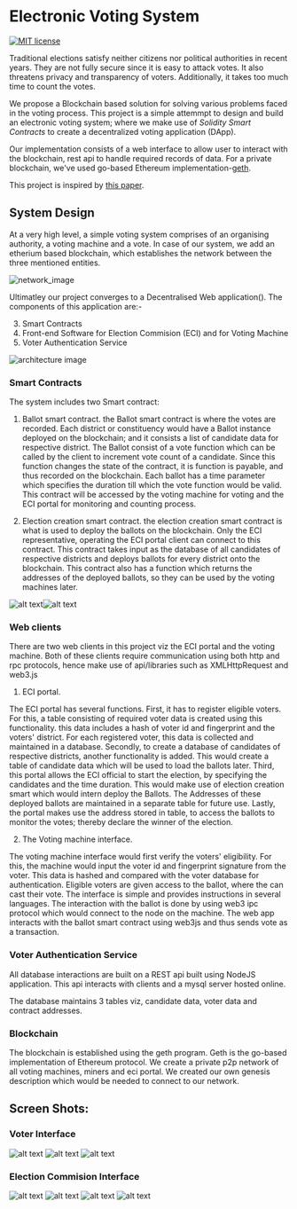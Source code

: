 # Electronic Voting System 

[![MIT license](https://img.shields.io/badge/License-MIT-blue.svg)]()

Traditional elections satisfy neither citizens nor political authorities in recent years. They are not fully secure since it is easy to attack votes. It also threatens privacy and transparency of voters. Additionally, it takes too much time to count the votes. 

We propose a Blockchain based solution for solving various problems faced in the voting process. This project is a simple attemmpt to design and build an electronic voting system; where we make use of *Solidity Smart Contracts* to create a decentralized voting application (DApp). 


Our implementation consists of a web interface to allow user to interact with the blockchain, rest api to handle required records of data. For a private blockchain, we've used go-based Ethereum implementation-[geth]().

This project is inspired by [this paper](https://skemman.is/bitstream/1946/31161/1/Research-Paper-BBEVS.pdf). 

## System Design

At a very high level, a simple voting system comprises of an organising authority, a voting machine and a vote.
In case of our system, we add an etherium based blockchain, which establishes the network between the three mentioned entities.

![network_image](https://github.com/safeer2978/Blockchain_Based_Voting_system/blob/master/Diagrams/abstract.png)

Ultimatley our project converges to a Decentralised Web application(). The components of this application are:-

3. Smart Contracts
2. Front-end Software for Election Commision (ECI) and for Voting Machine
4. Voter Authentication Service

![architecture image](https://github.com/safeer2978/Blockchain_Based_Voting_system/blob/master/Diagrams/architecture.png)
### Smart Contracts

 The system includes two Smart contract:
1. Ballot smart contract.
 the Ballot smart contract is where the votes are recorded. Each district or constituency would have a Ballot instance deployed on the blockchain; and it consists a list of candidate data for respective district. The Ballot consist of a vote function which can be called by the client to increment vote count of a candidate. Since this function changes the state of the contract, it is function is payable, and thus recorded on the blockchain. Each ballot has a time parameter which specifies the duration till which the vote function would be valid. This contract will be accessed by the voting machine for voting and the ECI portal for monitoring and counting process.  

2. Election creation smart contract.
 the election creation smart contract is what is used to deploy the ballots on the blockchain. Only the ECI representative, operating the ECI portal client can connect to this contract. This contract takes input as the database of all candidates of respective districts and deploys ballots for every district onto the blockchain. This contract also has a function which returns the addresses of the deployed ballots, so they can be used by the voting machines later.

![alt text](https://github.com/safeer2978/Blockchain_Based_Voting_system/blob/master/Diagrams/sm1.png)![alt text](https://github.com/safeer2978/Blockchain_Based_Voting_system/blob/master/Diagrams/sm2.png)

### Web clients
There are two web clients in this project viz the ECI portal and the voting machine. Both of these clients require communication using both http and rpc protocols, hence make use of api/libraries such as XMLHttpRequest and web3.js

1. ECI portal.

The ECI portal has several functions. First, it has to register eligible voters. For this, a table consisting of required voter data is created using this functionality. this data includes a hash of voter id and fingerprint and the voters' district. For each registered voter, this data is collected and maintained in a database.
Secondly, to create a database of candidates of respective districts, another functionality is added. This would create a table of candidate data which will be used to load the ballots later.
Third, this portal allows the ECI official to start the election, by specifying the candidates and the time duration. This would make use of election creation smart which would intern deploy the Ballots. The Addresses of these deployed ballots are maintained in a separate table for future use.
Lastly, the portal makes use the address stored in table, to access the ballots to monitor the votes; thereby declare the winner of the election.

2. The Voting machine interface.

The voting machine interface would first verify the voters' eligibility. For this, the machine would input the voter id and fingerprint signature from the voter. This data is hashed and compared with the voter database for authentication. Eligible voters are given access to the ballot, where the can cast their vote. The interface is simple and provides instructions in several languages. The interaction with the ballot is done by using web3 ipc protocol which would connect to the node on the machine. The web app interacts with the ballot smart contract using web3js and thus sends vote as a transaction.

### Voter Authentication Service

All database interactions are built on a REST api built using NodeJS application. 
This api interacts with clients and a mysql server hosted online. 

The database maintains 3 tables viz, candidate data, voter data and contract addresses.

### Blockchain

The blockchain is established using the geth program. Geth is the go-based implementation of Ethereum protocol. We create a private p2p network of all voting machines, miners and eci portal. We created our own genesis description which would be needed to connect to our network. 


## Screen Shots:

### Voter Interface

![alt text](https://github.com/safeer2978/Blockchain_Based_Voting_system/blob/master/Diagrams/1.jpg)
![alt text](https://github.com/safeer2978/Blockchain_Based_Voting_system/blob/master/Diagrams/2.jpg)
![alt text](https://github.com/safeer2978/Blockchain_Based_Voting_system/blob/master/Diagrams/3.jpg)

### Election Commision Interface
![alt text](https://github.com/safeer2978/Blockchain_Based_Voting_system/blob/master/Diagrams/11.jpg)
![alt text](https://github.com/safeer2978/Blockchain_Based_Voting_system/blob/master/Diagrams/12.jpg)
![alt text](https://github.com/safeer2978/Blockchain_Based_Voting_system/blob/master/Diagrams/13.jpg)
![alt text](https://github.com/safeer2978/Blockchain_Based_Voting_system/blob/master/Diagrams/14.jpg)
